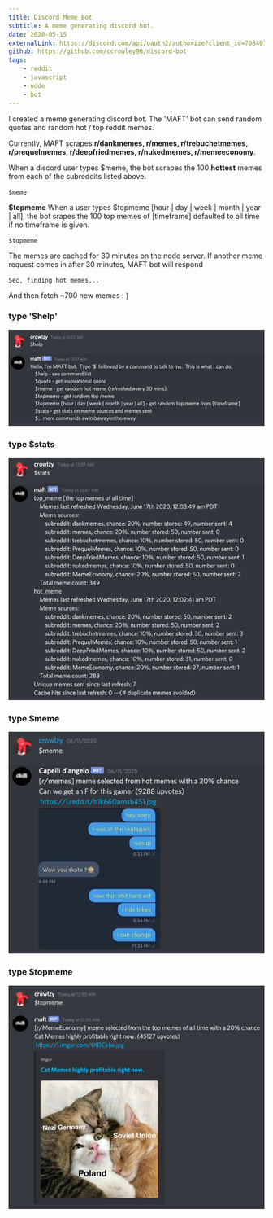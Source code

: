 ```yaml
---
title: Discord Meme Bot
subtitle: A meme generating discord bot.
date: 2020-05-15
externalLink: https://discord.com/api/oauth2/authorize?client_id=708407717349425223&permissions=0&scope=bot
github: https://github.com/ccrowley96/discord-bot
tags: 
    - reddit
    - javascript
    - node
    - bot
---
```

I created a meme generating discord bot.  The 'MAFT' bot can send random quotes and random hot / top reddit memes.

Currently, MAFT scrapes **r/dankmemes, r/memes, r/trebuchetmemes, r/prequelmemes, r/deepfriedmemes, r/nukedmemes, r/memeeconomy**.

When a discord user types $meme, the bot scrapes the 100 **hottest** memes from each of the subreddits listed above.

```text/2-3
$meme
```

**$topmeme**
When a user types $topmeme [hour | day | week | month | year | all], the bot srapes the 100 top memes of [timeframe] defaulted to all time if no timeframe is given.
```text/2-3
$topmeme
```

The memes are cached for 30 minutes on the node server.  If another meme request comes in after 30 minutes, MAFT bot will respond 
```text/2-3
Sec, finding hot memes...
```
And then fetch ~700 new memes :  )

### type '$help'
![meme bot](/img/maft/maft3.png)
### type $stats
![meme bot](/img/maft/maft4.png)
### type $meme
![meme bot](/img/maft/maft1.png)
### type $topmeme
![meme bot](/img/maft/maft2.png)